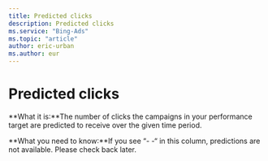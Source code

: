 ```yaml
---
title: Predicted clicks
description: Predicted clicks
ms.service: "Bing-Ads"
ms.topic: "article"
author: eric-urban
ms.author: eur
---
```


# Predicted clicks

**What it is:**The number of clicks the campaigns in your performance target are predicted to receive over the given time period.

**What you need to know:**If you see “- -“ in this column, predictions are not available. Please check back later.


